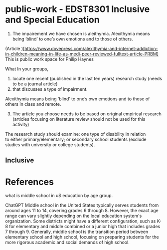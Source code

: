 # public-work - EDST8301 Inclusive and Special Education

1. The impairement we have chosen is aleithymia.
   Alexithymia means being ‘blind’ to one’s own emotions and to those of others.
   

(Article )[https://www.dovepress.com/alexithymia-and-internet-addiction-in-children-meaning-in-life-as-medi-peer-reviewed-fulltext-article-PRBM]
This is public work space for Philip Haynes
 
What In your groups, 
1. locate one recent (published in the last ten years) research study (needs to be a journal article) 
2. that discusses a type of impairment. 

Alexithymia means being ‘blind’ to one’s own emotions and to those of others
In class and remote.

3. The article you choose needs to be based on original empirical research  (articles focusing on literature review should not be used for this activity)

The research study should examine:
one type of disability in relation to either primary/elementary; or 
secondary school students  (exclude studies with university or college students). 


## Inclusive 


# References
what is middle school in uS education by age group.

ChatGPT
Middle school in the United States typically serves students from around ages 11 to 14, covering grades 6 through 8. However, the exact age range can vary slightly depending on the local education system's organization. Some districts might have a different configuration, such as K-8 for elementary and middle combined or a junior high that includes grades 7 through 9. Generally, middle school is the transition period between elementary school and high school, focusing on preparing students for the more rigorous academic and social demands of high school.
